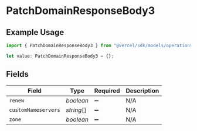 # PatchDomainResponseBody3

## Example Usage

```typescript
import { PatchDomainResponseBody3 } from "@vercel/sdk/models/operations";

let value: PatchDomainResponseBody3 = {};
```

## Fields

| Field               | Type                | Required            | Description         |
| ------------------- | ------------------- | ------------------- | ------------------- |
| `renew`             | *boolean*           | :heavy_minus_sign:  | N/A                 |
| `customNameservers` | *string*[]          | :heavy_minus_sign:  | N/A                 |
| `zone`              | *boolean*           | :heavy_minus_sign:  | N/A                 |